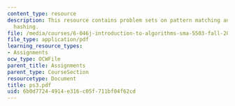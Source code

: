 ```yaml
---
content_type: resource
description: This resource contains problem sets on pattern matching and 2-universal
  hashing.
file: /media/courses/6-046j-introduction-to-algorithms-sma-5503-fall-2005/6b0d77244914e316c05f711bf04f62cd_ps3.pdf
file_type: application/pdf
learning_resource_types:
- Assignments
ocw_type: OCWFile
parent_title: Assignments
parent_type: CourseSection
resourcetype: Document
title: ps3.pdf
uid: 6b0d7724-4914-e316-c05f-711bf04f62cd
---
```

